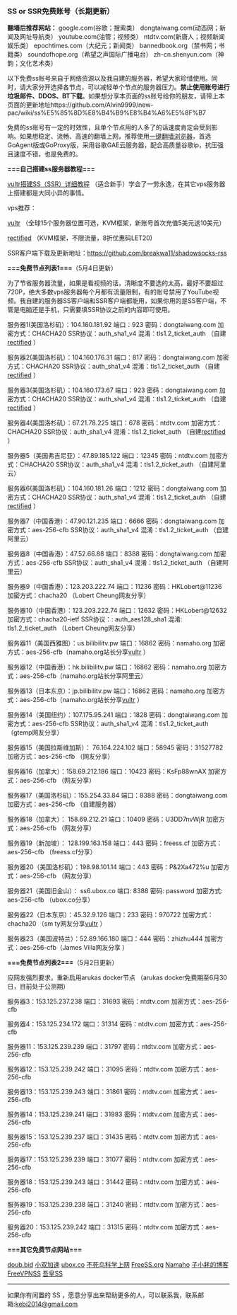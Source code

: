 ### SS or SSR免费账号（长期更新）

**翻墙后推荐网站：** google.com(谷歌；搜索类） dongtaiwang.com(动态网；新闻及网址导航类）  youtube.com(油管；视频类）  ntdtv.com(新唐人；视频新闻娱乐类）    epochtimes.com（大纪元；新闻类）   bannedbook.org（禁书网；书籍类）   soundofhope.org（希望之声国际广播电台）
    zh-cn.shenyun.com（神韵；文化艺术类）

以下免费ss账号来自于网络资源以及我自建的服务器，希望大家珍惜使用。同时，请大家分开选择各节点，可以减轻单个节点的服务器压力。**禁止使用账号进行垃圾邮件、DDOS、BT下载**。如果想分享本页面的ss账号给你的朋友，请带上本页面的更新地址https://github.com/Alvin9999/new-pac/wiki/ss%E5%85%8D%E8%B4%B9%E8%B4%A6%E5%8F%B7

免费的ss账号有一定的时效性，且单个节点用的人多了的话速度肯定会受到影响。如果想稳定、流畅、高速的翻墙上网，推荐使用[一键翻墙浏览器](https://github.com/Alvin9999/new-pac/wiki)，首选GoAgent版或GoProxy版，采用谷歌GAE云服务器，配合高质量谷歌ip，抗压强且速度不错，也是免费的。

**===自己搭建ss服务器教程===**

[vultr搭建SS（SSR）详细教程](https://github.com/Alvin9999/new-pac/wiki/%E8%87%AA%E5%BB%BAss%E6%9C%8D%E5%8A%A1%E5%99%A8%E6%95%99%E7%A8%8B) （适合新手）学会了一劳永逸，在其它vps服务器上搭建都是大同小异的事情。

vps推荐：

[vultr](http://www.vultr.com/?ref=7048874 ) （全球15个服务器位置可选，KVM框架，新账号首次充值5美元送10美元） 

[rectified](https://secure.rectified.net/aff.php?aff=206) （KVM框架，不限流量，8折优惠码LET20)  

SSR客户端下载及更新地址：https://github.com/breakwa11/shadowsocks-rss

**===免费节点列表1===**（5月4日更新）

为了节省服务器流量，如果是看视频的话，清晰度不要选的太高，最好不要超过720P，绝大多数vps服务器每个月都有流量限制，有的账号禁用了YouTube视频。我自建的服务器SS客户端和SSR客户端都能用，如果你用的是SS客户端，不管是电脑还是手机，只需要填SSR协议之前的内容即可使用。

服务器1(美国洛杉矶）：104.160.181.92 端口：923 密码：dongtaiwang.com 加密方式：CHACHA20  SSR协议：auth_sha1_v4  混淆：tls1.2_ticket_auth  （自建[rectified](https://secure.rectified.net/aff.php?aff=206) ）

服务器2(美国洛杉矶）：104.160.176.31 端口：817 密码：dongtaiwang.com 加密方式：CHACHA20   SSR协议：auth_sha1_v4  混淆：tls1.2_ticket_auth  （自建[rectified](https://secure.rectified.net/aff.php?aff=206) ）

服务器3(美国洛杉矶）：104.160.173.67  端口：923 密码：dongtaiwang.com 加密方式：CHACHA20    SSR协议：auth_sha1_v4  混淆：tls1.2_ticket_auth （自建[rectified](https://secure.rectified.net/aff.php?aff=206) ）

服务器4(美国洛杉矶）：67.21.78.225    端口：678 密码：ntdtv.com  加密方式：CHACHA20         SSR协议：auth_sha1_v4  混淆：tls1.2_ticket_auth 
（自建[rectified](https://secure.rectified.net/aff.php?aff=206) ）

服务器5（美国弗吉尼亚）：47.89.185.122 端口：12345 密码：ntdtv.com 加密方式：CHACHA20  SSR协议：auth_sha1_v4  混淆：tls1.2_ticket_auth （自建阿里云）

服务器6(美国洛杉矶）：104.160.181.26  端口：1212  密码：dongtaiwang.com 加密方式：CHACHA20  SSR协议：auth_sha1_v4  混淆：tls1.2_ticket_auth （自建[rectified](https://secure.rectified.net/aff.php?aff=206) ）

服务器7（中国香港）：47.90.121.235 端口：6666  密码：dongtaiwang.com 加密方式：aes-256-cfb SSR协议：auth_sha1_v4  混淆：tls1.2_ticket_auth （自建阿里云）

服务器8（中国香港）：47.52.66.88  端口：8388  密码：dongtaiwang.com 加密方式：aes-256-cfb  SSR协议：auth_sha1_v4  混淆：tls1.2_ticket_auth （自建阿里云）

服务器9（中国香港）：123.203.222.74 端口：11236 密码：HKLobert@11236  加密方式：chacha20 （Lobert Cheung网友分享）

服务器10（中国香港）：123.203.222.74 端口：12632 密码：HKLobert@12632 加密方式：chacha20-ietf  SSR协议：: auth_aes128_sha1
混淆: tls1.2_ticket_auth （Lobert Cheung网友分享）

服务器11（美国西雅图）：us.bilibilitv.pw  端口：16862  密码：namaho.org  加密方式：aes-256-cfb（namaho.org站长分享[vultr](http://www.vultr.com/?ref=7048874 ) ）

服务器12（中国香港）：hk.bilibilitv.pw  端口：16862  密码：namaho.org  加密方式：aes-256-cfb（namaho.org站长分享阿里云）

服务器13（日本东京）：jp.bilibilitv.pw  端口：16862  密码：namaho.org  加密方式：aes-256-cfb（namaho.org站长分享[vultr](http://www.vultr.com/?ref=7048874 ) ）

服务器14（美国纽约）：107.175.95.241  端口：1828  密码：dongtaiwang.com 加密方式：aes-256-cfb SSR协议：auth_sha1_v4  混淆：tls1.2_ticket_auth （gtemp网友分享）

服务器15（美国拉斯维加斯）： 76.164.224.102 端口：58945 密码：31527782 加密方式：aes-256-cfb （网友分享）

服务器16（加拿大）：158.69.212.186  端口：10423  密码：KsFp88wnAX 加密方式：aes-256-cfb （网友分享）

服务器17（美国洛杉矶）：155.254.33.84  端口：8388 密码：dongtaiwang.com 加密方式：aes-256-cfb  （自建服务器）

服务器18（加拿大）： 158.69.212.21  端口：10409  密码：U3DD7nvWjR 加密方式：aes-256-cfb （网友分享）

服务器19（新加坡）： 128.199.163.158 端口：443 密码：freess.cf 加密方式：aes-256-cfb （freess.cf分享）

服务器20（美国洛杉矶）：198.98.101.14  端口：443  密码：P&2Xa472%u 加密方式：aes-256-cfb （网友分享）

服务器21（美国旧金山）： ss6.ubox.co  端口: 8388 密码: password 加密方式: aes-256-cfb  （ubox.co分享）

服务器22（日本东京）：45.32.9.126  端口：233  密码：970722 加密方式：chacha20 （sm ty网友分享[vultr](http://www.vultr.com/?ref=7048874 ) ）

服务器23（美国波特兰）：52.89.166.180  端口：444  密码：zhizhu444 加密方式：aes-256-cfb（James Villa网友分享 ）

**===免费节点列表2===**（5月2日更新）

应网友强烈要求，重新启用arukas docker节点 （arukas docker免费期至6月30日，目前处于公测期）

服务器3：153.125.237.238  端口：31693 密码：ntdtv.com 加密方式：aes-256-cfb 

服务器4：153.125.234.172  端口：31314 密码：ntdtv.com 加密方式：aes-256-cfb 

服务器11：153.125.239.239 端口：31797 密码：ntdtv.com 加密方式：aes-256-cfb 

服务器12：153.125.239.242 端口：31095 密码：ntdtv.com 加密方式：aes-256-cfb 

服务器13：153.125.239.243 端口：31861 密码：ntdtv.com 加密方式：aes-256-cfb 

服务器14：153.125.239.241 端口：31983 密码：ntdtv.com 加密方式：aes-256-cfb 

服务器15：153.125.239.237 端口：31435 密码：ntdtv.com 加密方式：aes-256-cfb 

服务器17：153.125.239.239 端口：31077 密码：ntdtv.com 加密方式：aes-256-cfb 

服务器18：153.125.239.243 端口：31442 密码：ntdtv.com 加密方式：aes-256-cfb 

服务器19：153.125.239.238 端口：31240 密码：ntdtv.com 加密方式：aes-256-cfb 

服务器20：153.125.239.242 端口：31315 密码：ntdtv.com 加密方式：aes-256-cfb 

**===其它免费节点网站===**

[doub.bid](https://doub.bid/sszhfx/)  [小双加速](https://xsjs.yhyhd.org/free-ss) [ubox.co](https://www.vbox.co/)
 [不死鸟科学上网](http://yuweining.cn/leifeng/) [FreeSS.org](http://freess.org/)
 [Namaho](https://www.namaho.org) [子小耗的博客](https://it2you.xyz/?page_id=445)  [FreeVPNSS](https://get.freevpnss.me/#shadowsocks)  [吾皇SS](https://freessr.xyz/) 
***

如果你有闲置的 SS ，愿意分享出来帮助更多的人，可以联系我，联系邮箱:kebi2014@gmail.com 